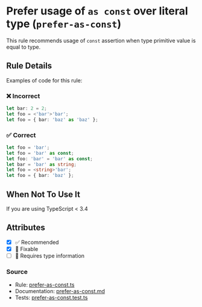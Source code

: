# Prefer usage of `as const` over literal type (`prefer-as-const`)

This rule recommends usage of `const` assertion when type primitive value is equal to type.

## Rule Details

Examples of code for this rule:

<!--tabs-->

### ❌ Incorrect

```ts
let bar: 2 = 2;
let foo = <'bar'>'bar';
let foo = { bar: 'baz' as 'baz' };
```

### ✅ Correct

```ts
let foo = 'bar';
let foo = 'bar' as const;
let foo: 'bar' = 'bar' as const;
let bar = 'bar' as string;
let foo = <string>'bar';
let foo = { bar: 'baz' };
```

<!--/tabs-->

## When Not To Use It

If you are using TypeScript < 3.4

## Attributes

- [x] ✅ Recommended
- [x] 🔧 Fixable
- [ ] 💭 Requires type information

### Source

- Rule: [prefer-as-const.ts](https://github.com/typescript-eslint/typescript-eslint/blob/main/packages/eslint-plugin/src/rules/prefer-as-const.ts)
- Documentation: [prefer-as-const.md](https://github.com/typescript-eslint/typescript-eslint/blob/main/packages/eslint-plugin/docs/rules/prefer-as-const.md)
- Tests: [prefer-as-const.test.ts](https://github.com/typescript-eslint/typescript-eslint/blob/main/packages/eslint-plugin/tests/rules/prefer-as-const.test.ts)
